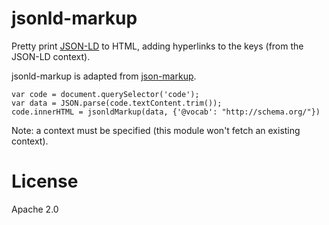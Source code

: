 jsonld-markup
=============

Pretty print [JSON-LD](http://json-ld.org/) to HTML, adding hyperlinks to the keys (from the
JSON-LD context).

jsonld-markup is adapted from
[json-markup](https://github.com/mafintosh/json-markup).


```
var code = document.querySelector('code');
var data = JSON.parse(code.textContent.trim());
code.innerHTML = jsonldMarkup(data, {'@vocab': "http://schema.org/"})
```

Note: a context must be specified (this module won't fetch an existing
context).

License
=======

Apache 2.0
